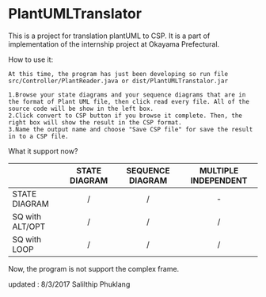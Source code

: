 # PlantUMLTranslator

This is a project for translation plantUML to CSP. It is a part of implementation of the internship project at Okayama Prefectural.


How to use it:
```
At this time, the program has just been developing so run file src/Controller/PlantReader.java or dist/PlantUMLTranstalor.jar

1.Browse your state diagrams and your sequence diagrams that are in the format of Plant UML file, then click read every file. All of the source code will be show in the left box.
2.Click convert to CSP button if you browse it complete. Then, the right box will show the result in the CSP format.
3.Name the output name and choose "Save CSP file" for save the result in to a CSP file.
```

What it support now?

|                 | STATE DIAGRAM | SEQUENCE DIAGRAM | MULTIPLE INDEPENDENT |
|-----------------|:-------------:|:----------------:|:--------------------:|
| STATE DIAGRAM   |       /       |        /         |          -           |
| SQ with ALT/OPT |       /       |        /         |          /           |
| SQ with LOOP    |       /       |        /         |          /           |


Now, the program is not support the complex frame.

updated : 8/3/2017
Salilthip Phuklang